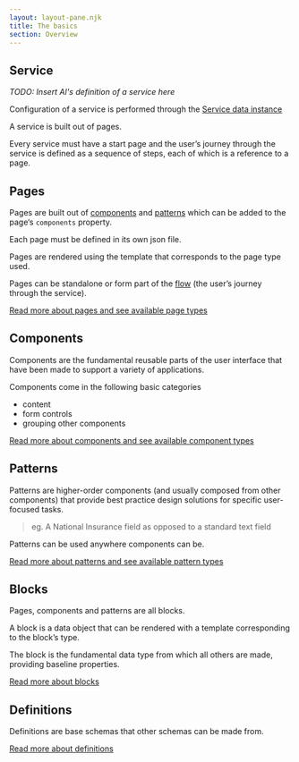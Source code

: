 ```yaml
---
layout: layout-pane.njk
title: The basics
section: Overview
---
```


## Service

*TODO: Insert Al's definition of a service here*

Configuration of a service is performed through the [Service data instance](/configuration/Service)

A service is built out of pages.

Every service must have a start page and the user’s journey through the service is defined as a sequence of steps, each of which is a reference to a page.


## Pages

Pages are built out of [components](/components) and [patterns](/patterns) which can be added to the page‘s `components` property.

Each page must be defined in its own json file.

Pages are rendered using the template that corresponds to the page type used.

Pages can be standalone or form part of the [flow](/overview/flow) (the user’s journey through the service).

[Read more about pages and see available page types](/page)


## Components

Components are the fundamental reusable parts of the user interface that have been made to support a variety of applications.

Components come in the following basic categories

- content
- form controls
- grouping other components

[Read more about components and see available component types](/component)


## Patterns

Patterns are higher-order components (and usually composed from other components)
that provide best practice design solutions for specific user-focused tasks.

> eg. A National Insurance field as opposed to a standard text field

Patterns can be used anywhere components can be.

[Read more about patterns and see available pattern types](/pattern)


## Blocks

Pages, components and patterns are all blocks.

A block is a data object that can be rendered with a template corresponding to the block’s type.

The block is the fundamental data type from which all others are made, providing baseline properties.

[Read more about blocks](/overview/block)

## Definitions

Definitions are base schemas that other schemas can be made from.

[Read more about definitions](/definition)